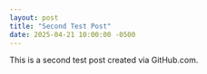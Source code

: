 ```yaml
---
layout: post
title: "Second Test Post"
date: 2025-04-21 10:00:00 -0500
---
```

This is a second test post created via GitHub.com.
